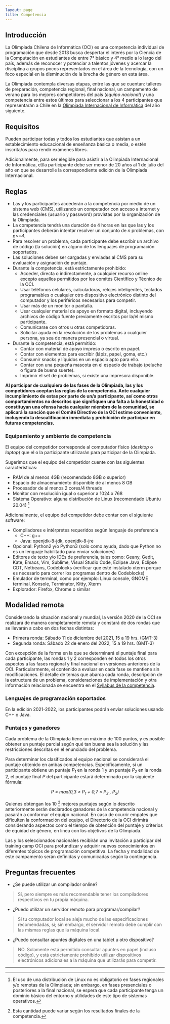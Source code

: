 ```yaml
---
layout: page
title: Competencia
---
```


## Introducción

La Olimpiada Chilena de Informática (OCI) es una competencia individual de programación que desde 2013 busca despertar el interés por la Ciencia de la Computación en estudiantes de entre 7° básico y 4° medio a lo largo del país, además de reconocer y potenciar a talentos jóvenes y acercar la disciplina a grupos pocos representados en el área de la tecnología, con un foco especial en la disminución de la brecha de género en esta área.

La Olimpiada contempla diversas etapas, entre las que se cuentan: talleres de preparación, competencia regional, final nacional, un campamento de verano para los mejores competidores del país (*equipo nacional*) y una competencia entre estos últimos para seleccionar a los 4 participantes que representarán a Chile en la [Olimpiada Internacional de Informática](https://ioinformatics.org/) del año siguiente.

## Requisitos

Pueden participar todas y todos los estudiantes que asistan a un establecimiento educacional de enseñanza básica o media, o estén inscrita/os para rendir exámenes libres.

Adicionalmente, para ser elegible para asistir a la Olimpiada Internacional de Informática, el/la participante debe ser menor de 20 años al 1 de julio del año en que se desarrolle la correspondiente edición de la Olimpiada Internacional.

## Reglas

* Las y los participantes accederán a la competencia por medio de un sistema web (CMS), utilizando un computador con acceso a internet y las credenciales (usuario y password) provistas por la organización de la Olimpiada.
* La competencia tendrá una duración de 4 horas en las que las y los participantes deberán intentar resolver un conjunto de *n* problemas, con *n>=4*.
* Para resolver un problema, cada participante debe escribir un archivo de código (la solución) en alguno de los lenguajes de programación soportados.
* Las soluciones deben ser cargadas y enviadas al CMS para su evaluación y asignación de puntaje.
* Durante la competencia, está estrictamente prohibido:
	* Acceder, directa o indirectamente, a cualquier recurso online excepto aquellos permitidos por los comités Científico y Técnico de la OCI.
	* Usar teléfonos celulares, calculadoras, relojes inteligentes, teclados programables o cualquier otro dispositivo electrónico distinto del computador y los periféricos necesarios para competir.
	* Usar más de un monitor o pantalla.
	* Usar cualquier material de apoyo en formato digital, incluyendo archivos de código fuente previamente escritos por la/el mismo participante.
	* Comunicarse con otros u otras competidoras.
	* Solicitar ayuda en la resolución de los problemas a cualquier persona, ya sea de manera presencial o virtual.
* Durante la competencia, está permitido:
	* Contar con material de apoyo impreso o escrito en papel.
	* Contar con elementos para escribir (lápiz, papel, goma, etc.)
	* Consumir snacks y líquidos en un espacio apto para ello.
	* Contar con una pequeña mascota en el espacio de trabajo (peluche o figura de buena suerte).
	* Imprimir el set de problemas, si existe una impresora disponible.

**Al participar de cualquiera de las fases de la Olimpiada, las y los competidores aceptan las reglas de la competencia. Ante cualquier incumplimiento de estas por parte de un/a participante, así como otros comportamientos no descritos que signifiquen una falta a la honestidad o constituyan una ofensa hacia cualquier miembro de la comunidad, se aplicará la sanción que el Comité Directivo de la OCI estime conveniente, incluyendo la descalificación inmediata y prohibición de participar en futuras competencias.**

### Equipamiento y ambiente de competencia
El equipo del competidor corresponde al computador físico (*desktop* o *laptop*) que el o la participante utilizarán para participar de la Olimpiada. 

Sugerimos que el equipo del competidor cuente con las siguientes características:
* RAM de al menos 4GB (recomendado 8GB o superior)
* Espacio de almacenamiento disponible de al menos 8 GB
* Procesador de al menos 2 cores/4 threads
* Monitor con resolución igual o superior a 1024 x 768
* Sistema Operativo: alguna distribución de Linux (recomendado Ubuntu 20.04) [^1]

Adicionalmente, el equipo del competidor debe contar con el siguiente software:
* Compiladores e intérpretes requeridos según lenguaje de preferencia
	* C++: g++
	* Java: openjdk-8-jdk, openjdk-8-jre
* Opcional: Python2 y/o Python3 (solo como ayuda, dado que Python no es un lenguaje habilitado para enviar soluciones)
* Editores de texto y/o IDEs de preferencia, tales como: Geany, Gedit, Kate, Emacs, Vim, Sublime, Visual Studio Code, Eclipse Java, Eclipse CDT, Netbeans, Codeblocks (verificar que esté instalado xterm porque es necesario para correr los programas dentro de Codeblocks)
* Emulador de terminal, como por ejemplo: Linux console, GNOME terminal, Konsole, Terminator, Kitty, Xterm
* Explorador: Firefox, Chrome o similar

[^1]: El uso de una distribución de Linux no es obligatorio en fases regionales y/o remotas de la Olimpiada; sin embargo, en fases presenciales o posteriores a la final nacional, se espera que cada participante tenga un dominio básico del entorno y utilidades de este tipo de sistemas operativos.

## Modalidad remota

Considerando la situación nacional y mundial, la versión 2020 de la OCI se realizará de manera completamente remota y constará de dos rondas que se llevarán a cabo en dos fechas distintas:

- Primera ronda: Sábado 11 de diciembre del 2021, 15 a 19 hrs. (GMT-3)
- Segunda ronda: Sábado 22 de enero del 2022, 15 a 19 hrs. (GMT-3)

Con excepción de la forma en la que se determinará el puntaje final para cada participante, las rondas 1 y 2 corresponden en todos los otros aspectos a las fases regional y final nacional en versiones anteriores de la OCI. Particularmente, el contenido a evaluar en cada fase se mantiene sin modificaciones. El detalle de temas que abarca cada ronda, descripción de la estructura de un problema, consideraciones de implementación y otra información relacionada se encuentra en el [Syllabus de la competencia](https://github.com/OCIoficial/syllabus/releases/download/v2021/oci-syllabus.pdf).

### Lenguajes de programación soportados

En la edición 2021-2022, los participantes podrán enviar soluciones usando C++ o Java.

### Puntajes y ganadores

Cada problema de la Olimpiada tiene un máximo de 100 puntos, y es posible obtener un puntaje parcial según qué tan buena sea la solución y las restricciones descritas en el enunciado del problema.

Para determinar los clasificados al equipo nacional se considerará el puntaje obtenido en ambas competencias. Específicamente, si un participante obtiene un puntaje *P<sub>1</sub>* en la ronda 1 y un puntaje *P<sub>2</sub>* en la ronda 2, el puntaje final *P* del participante estará determinado por la siguiente fórmula:

*<center>P = max(0,3 × P<sub>1</sub> + 0,7 × P<sub>2</sub> , P<sub>2</sub>)</center>*


Quienes obtengan los 10 [^2]  mejores puntajes según lo descrito anteriormente serán declarados ganadores de la competencia nacional y pasarán a conformar el equipo nacional. En caso de ocurrir empates que dificulten la conformación del equipo, el Directorio de la OCI dirimirá considerando aspectos como el tiempo de obtención del puntaje y criterios de equidad de género, en línea con los objetivos de la Olimpiada.

Las y los seleccionados nacionales recibirán una invitación a participar del training camp OCI para profundizar y adquirir nuevos conocimientos en diferentes tópicos de programación competitiva. La fecha y modalidad de este campamento serán definidas y comunicadas según la contingencia.

## Preguntas frecuentes

- ¿Se puede utilizar un compilador online?
> Sí, pero siempre es más recomendable tener los compiladores respectivos en tu propia máquina.

- ¿Puedo utilizar un servidor remoto para programar/compilar?
> Si tu computador local se aleja mucho de las especificaciones recomendadas, sí; sin embargo, el servidor remoto debe cumplir con las mismas reglas que la máquina local.

- ¿Puedo consultar apuntes digitales en una tablet u otro dispositivo?
> NO. Solamente está permitido consultar apuntes en papel (incluso código), y está estrictamente prohibido utilizar dispositivos electrónicos adicionales a la máquina que utilizarás para competir.

----

[^2]: Esta cantidad puede variar según los resultados finales de la competencia.

